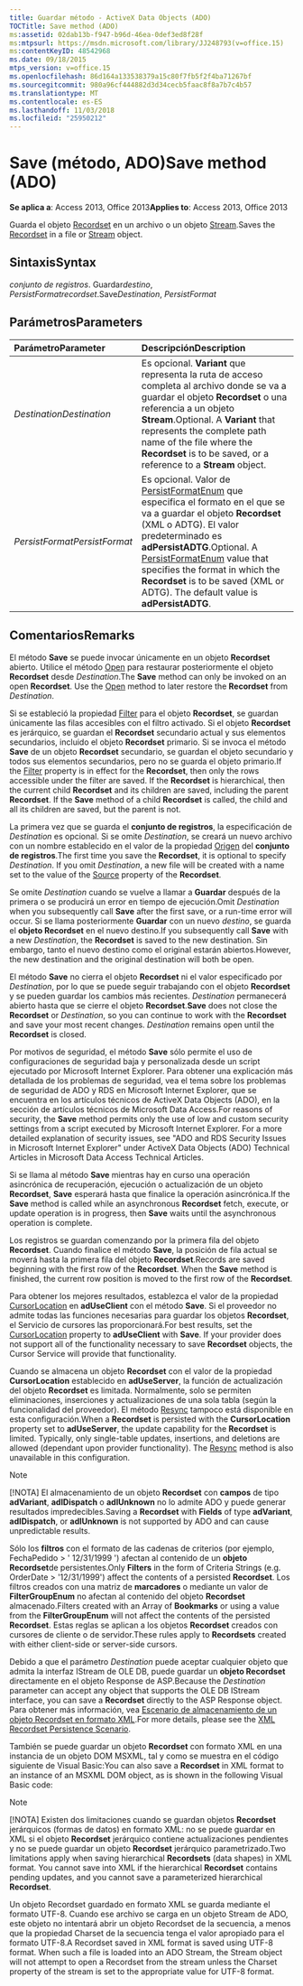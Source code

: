 ```yaml
---
title: Guardar método - ActiveX Data Objects (ADO)
TOCTitle: Save method (ADO)
ms:assetid: 02dab13b-f947-b96d-46ea-0def3ed8f28f
ms:mtpsurl: https://msdn.microsoft.com/library/JJ248793(v=office.15)
ms:contentKeyID: 48542968
ms.date: 09/18/2015
mtps_version: v=office.15
ms.openlocfilehash: 86d164a133538379a15c80f7fb5f2f4ba71267bf
ms.sourcegitcommit: 980a96cf444882d3d34cecb5faac8f8a7b7c4b57
ms.translationtype: MT
ms.contentlocale: es-ES
ms.lasthandoff: 11/03/2018
ms.locfileid: "25950212"
---
```

# <a name="save-method-ado"></a><span data-ttu-id="95262-102">Save (método, ADO)</span><span class="sxs-lookup"><span data-stu-id="95262-102">Save method (ADO)</span></span>

<span data-ttu-id="95262-103">**Se aplica a**: Access 2013, Office 2013</span><span class="sxs-lookup"><span data-stu-id="95262-103">**Applies to**: Access 2013, Office 2013</span></span>

<span data-ttu-id="95262-104">Guarda el objeto [Recordset](recordset-object-ado.md) en un archivo o un objeto [Stream](stream-object-ado.md).</span><span class="sxs-lookup"><span data-stu-id="95262-104">Saves the [Recordset](recordset-object-ado.md) in a file or [Stream](stream-object-ado.md) object.</span></span>

## <a name="syntax"></a><span data-ttu-id="95262-105">Sintaxis</span><span class="sxs-lookup"><span data-stu-id="95262-105">Syntax</span></span>

<span data-ttu-id="95262-106">*conjunto de registros*. Guardar*destino*, *PersistFormat*</span><span class="sxs-lookup"><span data-stu-id="95262-106">*recordset*.Save*Destination*, *PersistFormat*</span></span>

## <a name="parameters"></a><span data-ttu-id="95262-107">Parámetros</span><span class="sxs-lookup"><span data-stu-id="95262-107">Parameters</span></span>

|<span data-ttu-id="95262-108">Parámetro</span><span class="sxs-lookup"><span data-stu-id="95262-108">Parameter</span></span>|<span data-ttu-id="95262-109">Descripción</span><span class="sxs-lookup"><span data-stu-id="95262-109">Description</span></span>|
|:--------|:----------|
|<span data-ttu-id="95262-110">*Destination*</span><span class="sxs-lookup"><span data-stu-id="95262-110">*Destination*</span></span> |<span data-ttu-id="95262-p101">Es opcional. **Variant** que representa la ruta de acceso completa al archivo donde se va a guardar el objeto **Recordset** o una referencia a un objeto **Stream**.</span><span class="sxs-lookup"><span data-stu-id="95262-p101">Optional. A **Variant** that represents the complete path name of the file where the **Recordset** is to be saved, or a reference to a **Stream** object.</span></span>|
|<span data-ttu-id="95262-113">*PersistFormat*</span><span class="sxs-lookup"><span data-stu-id="95262-113">*PersistFormat*</span></span> |<span data-ttu-id="95262-p102">Es opcional. Valor de [PersistFormatEnum](persistformatenum.md) que especifica el formato en el que se va a guardar el objeto **Recordset** (XML o ADTG). El valor predeterminado es **adPersistADTG**.</span><span class="sxs-lookup"><span data-stu-id="95262-p102">Optional. A [PersistFormatEnum](persistformatenum.md) value that specifies the format in which the **Recordset** is to be saved (XML or ADTG). The default value is **adPersistADTG**.</span></span>|

## <a name="remarks"></a><span data-ttu-id="95262-117">Comentarios</span><span class="sxs-lookup"><span data-stu-id="95262-117">Remarks</span></span>

<span data-ttu-id="95262-p103">El método **Save** se puede invocar únicamente en un objeto **Recordset** abierto. Utilice el método [Open](open-method-ado-recordset.md) para restaurar posteriormente el objeto **Recordset** desde *Destination*.</span><span class="sxs-lookup"><span data-stu-id="95262-p103">The **Save** method can only be invoked on an open **Recordset**. Use the [Open](open-method-ado-recordset.md) method to later restore the **Recordset** from *Destination*.</span></span>

<span data-ttu-id="95262-p104">Si se estableció la propiedad [Filter](filter-property-ado.md) para el objeto **Recordset**, se guardan únicamente las filas accesibles con el filtro activado. Si el objeto **Recordset** es jerárquico, se guardan el **Recordset** secundario actual y sus elementos secundarios, incluido el objeto **Recordset** primario. Si se invoca el método **Save** de un objeto **Recordset** secundario, se guardan el objeto secundario y todos sus elementos secundarios, pero no se guarda el objeto primario.</span><span class="sxs-lookup"><span data-stu-id="95262-p104">If the [Filter](filter-property-ado.md) property is in effect for the **Recordset**, then only the rows accessible under the filter are saved. If the **Recordset** is hierarchical, then the current child **Recordset** and its children are saved, including the parent **Recordset**. If the **Save** method of a child **Recordset** is called, the child and all its children are saved, but the parent is not.</span></span>

<span data-ttu-id="95262-p105">La primera vez que se guarda el **conjunto de registros**, la especificación de *Destination* es opcional. Si se omite *Destination*, se creará un nuevo archivo con un nombre establecido en el valor de la propiedad [Origen](source-property-ado-recordset.md) del **conjunto de registros**.</span><span class="sxs-lookup"><span data-stu-id="95262-p105">The first time you save the **Recordset**, it is optional to specify *Destination*. If you omit *Destination*, a new file will be created with a name set to the value of the [Source](source-property-ado-recordset.md) property of the **Recordset**.</span></span>

<span data-ttu-id="95262-125">Se omite *Destination* cuando se vuelve a llamar a **Guardar** después de la primera o se producirá un error en tiempo de ejecución.</span><span class="sxs-lookup"><span data-stu-id="95262-125">Omit *Destination* when you subsequently call **Save** after the first save, or a run-time error will occur.</span></span> <span data-ttu-id="95262-126">Si se llama posteriormente **Guardar** con un nuevo *destino*, se guarda el **objeto Recordset** en el nuevo destino.</span><span class="sxs-lookup"><span data-stu-id="95262-126">If you subsequently call **Save** with a new *Destination*, the **Recordset** is saved to the new destination.</span></span> <span data-ttu-id="95262-127">Sin embargo, tanto el nuevo destino como el original estarán abiertos.</span><span class="sxs-lookup"><span data-stu-id="95262-127">However, the new destination and the original destination will both be open.</span></span>

<span data-ttu-id="95262-p107">El método **Save** no cierra el objeto **Recordset** ni el valor especificado por *Destination*, por lo que se puede seguir trabajando con el objeto **Recordset** y se pueden guardar los cambios más recientes. *Destination* permanecerá abierto hasta que se cierre el objeto **Recordset**.</span><span class="sxs-lookup"><span data-stu-id="95262-p107">**Save** does not close the **Recordset** or *Destination*, so you can continue to work with the **Recordset** and save your most recent changes. *Destination* remains open until the **Recordset** is closed.</span></span>

<span data-ttu-id="95262-p108">Por motivos de seguridad, el método **Save** sólo permite el uso de configuraciones de seguridad baja y personalizada desde un script ejecutado por Microsoft Internet Explorer. Para obtener una explicación más detallada de los problemas de seguridad, vea el tema sobre los problemas de seguridad de ADO y RDS en Microsoft Internet Explorer, que se encuentra en los artículos técnicos de ActiveX Data Objects (ADO), en la sección de artículos técnicos de Microsoft Data Access.</span><span class="sxs-lookup"><span data-stu-id="95262-p108">For reasons of security, the **Save** method permits only the use of low and custom security settings from a script executed by Microsoft Internet Explorer. For a more detailed explanation of security issues, see "ADO and RDS Security Issues in Microsoft Internet Explorer" under ActiveX Data Objects (ADO) Technical Articles in Microsoft Data Access Technical Articles.</span></span>

<span data-ttu-id="95262-132">Si se llama al método **Save** mientras hay en curso una operación asincrónica de recuperación, ejecución o actualización de un objeto **Recordset**, **Save** esperará hasta que finalice la operación asincrónica.</span><span class="sxs-lookup"><span data-stu-id="95262-132">If the **Save** method is called while an asynchronous **Recordset** fetch, execute, or update operation is in progress, then **Save** waits until the asynchronous operation is complete.</span></span>

<span data-ttu-id="95262-p109">Los registros se guardan comenzando por la primera fila del objeto **Recordset**. Cuando finalice el método **Save**, la posición de fila actual se moverá hasta la primera fila del objeto **Recordset**.</span><span class="sxs-lookup"><span data-stu-id="95262-p109">Records are saved beginning with the first row of the **Recordset**. When the **Save** method is finished, the current row position is moved to the first row of the **Recordset**.</span></span>

<span data-ttu-id="95262-p110">Para obtener los mejores resultados, establezca el valor de la propiedad [CursorLocation](cursorlocation-property-ado.md) en **adUseClient** con el método **Save**. Si el proveedor no admite todas las funciones necesarias para guardar los objetos **Recordset**, el Servicio de cursores las proporcionará.</span><span class="sxs-lookup"><span data-stu-id="95262-p110">For best results, set the [CursorLocation](cursorlocation-property-ado.md) property to **adUseClient** with **Save**. If your provider does not support all of the functionality necessary to save **Recordset** objects, the Cursor Service will provide that functionality.</span></span>

<span data-ttu-id="95262-p111">Cuando se almacena un objeto **Recordset** con el valor de la propiedad **CursorLocation** establecido en **adUseServer**, la función de actualización del objeto **Recordset** es limitada. Normalmente, solo se permiten eliminaciones, inserciones y actualizaciones de una sola tabla (según la funcionalidad del proveedor). El método [Resync](resync-method-ado.md) tampoco está disponible en esta configuración.</span><span class="sxs-lookup"><span data-stu-id="95262-p111">When a **Recordset** is persisted with the **CursorLocation** property set to **adUseServer**, the update capability for the **Recordset** is limited. Typically, only single-table updates, insertions, and deletions are allowed (dependant upon provider functionality). The [Resync](resync-method-ado.md) method is also unavailable in this configuration.</span></span>

> [!NOTE]
> <span data-ttu-id="95262-140">[!NOTA] El almacenamiento de un objeto **Recordset** con **campos** de tipo **adVariant**, **adIDispatch** o **adIUnknown** no lo admite ADO y puede generar resultados impredecibles.</span><span class="sxs-lookup"><span data-stu-id="95262-140">Saving a **Recordset** with **Fields** of type **adVariant**, **adIDispatch**, or **adIUnknown** is not supported by ADO and can cause unpredictable results.</span></span>

<span data-ttu-id="95262-141">Sólo los **filtros** con el formato de las cadenas de criterios (por ejemplo, FechaPedido \> ' 12/31/1999 ') afectan al contenido de un **objeto Recordset**de persistentes.</span><span class="sxs-lookup"><span data-stu-id="95262-141">Only **Filters** in the form of Criteria Strings (e.g. OrderDate \> '12/31/1999') affect the contents of a persisted **Recordset**.</span></span> <span data-ttu-id="95262-142">Los filtros creados con una matriz de **marcadores** o mediante un valor de **FilterGroupEnum** no afectan al contenido del objeto **Recordset** almacenado.</span><span class="sxs-lookup"><span data-stu-id="95262-142">Filters created with an Array of **Bookmarks** or using a value from the **FilterGroupEnum** will not affect the contents of the persisted **Recordset**.</span></span> <span data-ttu-id="95262-143">Estas reglas se aplican a los objetos **Recordset** creados con cursores de cliente o de servidor.</span><span class="sxs-lookup"><span data-stu-id="95262-143">These rules apply to **Recordsets** created with either client-side or server-side cursors.</span></span>

<span data-ttu-id="95262-144">Debido a que el parámetro *Destination* puede aceptar cualquier objeto que admita la interfaz IStream de OLE DB, puede guardar un **objeto Recordset** directamente en el objeto Response de ASP.</span><span class="sxs-lookup"><span data-stu-id="95262-144">Because the *Destination* parameter can accept any object that supports the OLE DB IStream interface, you can save a **Recordset** directly to the ASP Response object.</span></span> <span data-ttu-id="95262-145">Para obtener más información, vea [Escenario de almacenamiento de un objeto Recordset en formato XML](xml-recordset-persistence-scenario.md).</span><span class="sxs-lookup"><span data-stu-id="95262-145">For more details, please see the [XML Recordset Persistence Scenario](xml-recordset-persistence-scenario.md).</span></span>

<span data-ttu-id="95262-146">También se puede guardar un objeto **Recordset** con formato XML en una instancia de un objeto DOM MSXML, tal y como se muestra en el código siguiente de Visual Basic:</span><span class="sxs-lookup"><span data-stu-id="95262-146">You can also save a **Recordset** in XML format to an instance of an MSXML DOM object, as is shown in the following Visual Basic code:</span></span>

> [!NOTE]
> <span data-ttu-id="95262-p114">[!NOTA] Existen dos limitaciones cuando se guardan objetos **Recordset** jerárquicos (formas de datos) en formato XML: no se puede guardar en XML si el objeto **Recordset** jerárquico contiene actualizaciones pendientes y no se puede guardar un objeto **Recordset** jerárquico parametrizado.</span><span class="sxs-lookup"><span data-stu-id="95262-p114">Two limitations apply when saving hierarchical **Recordsets** (data shapes) in XML format. You cannot save into XML if the hierarchical **Recordset** contains pending updates, and you cannot save a parameterized hierarchical **Recordset**.</span></span>

<span data-ttu-id="95262-p115">Un objeto Recordset guardado en formato XML se guarda mediante el formato UTF-8. Cuando ese archivo se carga en un objeto Stream de ADO, este objeto no intentará abrir un objeto Recordset de la secuencia, a menos que la propiedad Charset de la secuencia tenga el valor apropiado para el formato UTF-8.</span><span class="sxs-lookup"><span data-stu-id="95262-p115">A Recordset saved in XML format is saved using UTF-8 format. When such a file is loaded into an ADO Stream, the Stream object will not attempt to open a Recordset from the stream unless the Charset property of the stream is set to the appropriate value for UTF-8 format.</span></span>

